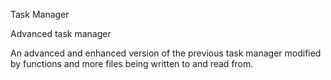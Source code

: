Task Manager

Advanced task manager

An advanced and enhanced version of the previous task manager modified by functions and more files being written to and read from.
